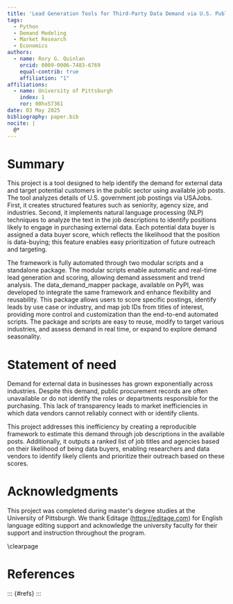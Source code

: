 ```yaml
---
title: 'Lead Generation Tools for Third-Party Data Demand via U.S. Public Job Postings'
tags:
  - Python 
  - Demand Modeling
  - Market Research
  - Economics
authors:
  - name: Rory G. Quinlan
    orcid: 0009-0006-7483-6769
    equal-contrib: true
    affiliation: "1"
affiliations:
  - name: University of Pittsburgh
    index: 1
    ror: 00hx57361
date: 03 May 2025
bibliography: paper.bib
nocite: |
  @*
---
```


# Summary

This project is a tool designed to help identify the demand for external data and target potential customers in the public sector using available job posts. The tool analyzes details of U.S. government job postings via USAJobs. First, it creates structured features such as seniority, agency size, and industries. Second, it implements natural language processing (NLP) techniques to analyze the text in the job descriptions to identify positions likely to engage in purchasing external data. Each potential data buyer is assigned a data buyer score, which reflects the likelihood that the position is data-buying; this feature enables easy prioritization of future outreach and targeting. 

The framework is fully automated through two modular scripts and a standalone package. The modular scripts enable automatic and real-time lead generation and scoring, allowing demand assessment and trend analysis. The data_demand_mapper package, available on PyPI, was developed to integrate the same framework and enhance flexibility and reusability. This package allows users to score specific postings, identify leads by use case or industry, and map job IDs from titles of interest, providing more control and customization than the end-to-end automated scripts. The package and scripts are easy to reuse, modify to target various industries, and assess demand in real time, or expand to explore demand seasonality.

# Statement of need

Demand for external data in businesses has grown exponentially across
industries. Despite this demand, public procurement records are
often unavailable or do not identify the roles or departments responsible for the
purchasing. This lack of transparency leads to market inefficiencies in which data
vendors cannot reliably connect with or identify clients.

This project addresses this inefficiency by creating a reproducible framework
to estimate this demand through job descriptions in the available posts. Additionally, it outputs a ranked list of job titles and agencies based on their likelihood of being data buyers, enabling researchers and data vendors to identify likely clients and prioritize their outreach based on these scores.


# Acknowledgments

This project was completed during master's degree studies at the University of Pittsburgh. We thank Editage (https://editage.com) for English language editing support and acknowledge the university faculty for their support and instruction throughout the program.

\clearpage

# References
::: {#refs}
:::

